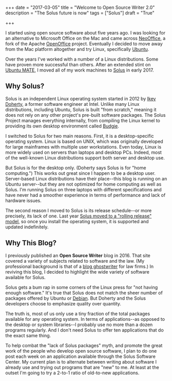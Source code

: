+++
date = "2017-03-05"
title = "Welcome to Open Source Writer 2.0"
description = "The Solus future is now"
tags = ["Solus"]
draft = "True"

+++

I started using open source software about five years ago. I was looking for an alternative to Microsoft Office on the Mac and came across [NeoOffice](https://www.neooffice.org/neojava/en/index.php), a fork of the Apache [OpenOffice](https://www.openoffice.org/) project. Eventually I decided to move away from the Mac platform altogether and try Linux, specifically [Ubuntu](https://ubuntu.com).

Over the years I've worked with a number of a Linux distributions. Some have proven more successful than others. After an extended stint on [Ubuntu MATE](https://start.ubuntu-mate.org/), I moved all of my work machines to [Solus](https://solus-project.com/) in early 2017.

## Why Solus?

Solus is an independent Linux operating system started in 2012 by [Ikey Doherty](https://github.com/ikeydoherty), a former software engineer at Intel. Unlike many Linux distributions, including Ubuntu, Solus is built "from scratch," meaning it does not rely on any other project's pre-built software packages. The Solus Project manages everything internally, from compiling the Linux kernel to providing its own desktop environment called [Budgie](https://budgie-desktop.org/home/).

I switched to Solus for two main reasons. First, it is a desktop-specific operating system. Linux is based on UNIX, which was originally developed for large mainframes with multiple user workstations. Even today, Linux is more widely used on servers than laptops and desktop PCs. Indeed, most of the well-known Linux distributions support both server and desktop use.

But Solus is for the desktop only. (Doherty says Solus is for "home computing.") This works out great since I happen to be a desktop user. Server-based Linux distributions have their place--this blog is running on an Ubuntu server--but they are not optimized for home computing as well as Solus. I'm running Solus on three laptops with different specifications and have never had a smoother experience in terms of performance and lack of hardware issues.

The second reason I moved to Solus is its release schedule--or more precisely, its lack of one. Last year [Solus moved to a "rolling release" model](https://solus-project.com/2016/07/10/this-week-in-solus-install-31/), so once you install the operating system, it is supported and updated indefinitely.


## Why This Blog?

I previously published an **Open Source Writer** blog in 2016. That site covered a variety of subjects related to software and the law. (My professional background is that of a [blog ghostwriter](https://skipoliva.com) for law firms.) In reviving this blog, I decided to highlight the wide variety of software available for Solus.

Solus gets a bum rap in some corners of the Linux press for "not having enough software." It's true that Solus does not match the sheer number of packages offered by Ubuntu or [Debian](https://debian.org). But Doherty and the Solus developers choose to emphasize quality over quantity.

The truth is, most of us only use a tiny fraction of the total packages available for any operating system. In terms of applications--as opposed to the desktop or system libraries--I probably use no more than a dozen programs regularly. And I don't need Solus to offer ten applications that do the exact same thing.

To help combat the "lack of Solus packages" myth, and promote the great work of the people who develop open source software, I plan to do one post each week on an application available through the Solus Software Center. My current plan is to alternate between writing about software I already use and trying out programs that are "new" to me. At least at the outset I'm going to try a 2-to-1 ratio of old-to-new applications.
